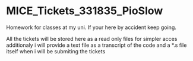 # MICE_Tickets_331835_PioSlow
Homework for classes at my uni. If your here by accident keep going.

All the tickets will be stored here as a read only files for simpler acces additionaly i will provide a text file as a transcript of the code and a *.s file itself when i will be submiting the tickets
